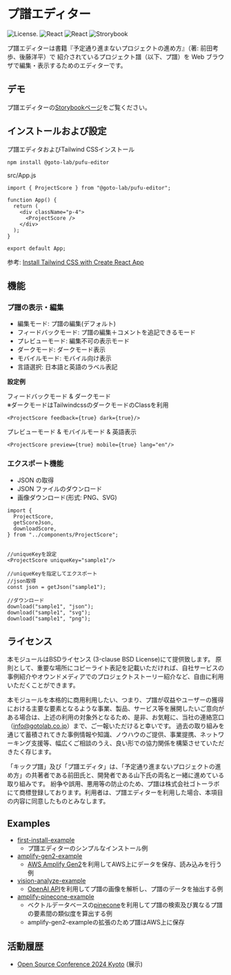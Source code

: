 # プ譜エディター

![License](https://img.shields.io/badge/License-BSD_3--Clause-blue.svg).
![React](https://img.shields.io/badge/react-v18.2.0-blue)
![React](https://img.shields.io/badge/tailwindcss-v3.4.15-blue)
![Strorybook](https://img.shields.io/badge/storybook-v8.0.4-red)

プ譜エディターは書籍『予定通り進まないプロジェクトの進め方』（著: 前田考歩、後藤洋平）で
紹介されているプロジェクト譜（以下、プ譜）を Web ブラウザで編集・表示するためのエディターです。

## デモ

プ譜エディターの[Storybookページ](https://goto-lab.github.io/pufu-editor)をご覧ください。

## インストールおよび設定

プ譜エディタおよびTailwind CSSインストール

```
npm install @goto-lab/pufu-editor
```

src/App.js

```
import { ProjectScore } from "@goto-lab/pufu-editor";

function App() {
  return (
    <div className="p-4">
      <ProjectScore />
    </div>
  );
}

export default App;
```

参考: [Install Tailwind CSS with Create React App](https://tailwindcss.com/docs/guides/create-react-app)

## 機能

### プ譜の表示・編集

- 編集モード: プ譜の編集(デフォルト)
- フィードバックモード: プ譜の編集＋コメントを追記できるモード
- プレビューモード: 編集不可の表示モード
- ダークモード: ダークモード表示
- モバイルモード: モバイル向け表示
- 言語選択: 日本語と英語のラベル表記

**設定例**

フィードバックモード & ダークモード  
※ダークモードはTailwindcssのダークモードのClassを利用

```
<ProjectScore feedback={true} dark={true}/>
```

プレビューモード & モバイルモード & 英語表示

```
<ProjectScore preview={true} mobile={true} lang="en"/>
```

### エクスポート機能

- JSON の取得
- JSON ファイルのダウンロード
- 画像ダウンロード(形式: PNG、SVG)

```
import {
  ProjectScore,
  getScoreJson,
  downloadScore,
} from "../components/ProjectScore";


//uniqueKeyを設定
<ProjectScore uniqueKey="sample1"/>

//uniqueKeyを指定してエクスポート
//json取得
const json = getJson("sample1");

//ダウンロード
download("sample1", "json");
download("sample1", "svg");
download("sample1", "png");
```

## ライセンス

本モジュールはBSDライセンス (3-clause BSD License)にて提供致します。
原則として、重要な場所にコピーライト表記を記載いただければ、自社サービスの事例紹介やオウンドメディアでのプロジェクトストーリー紹介など、自由に利用いただくことができます。

本モジュールを本格的に商用利用したい、つまり、プ譜が収益やユーザーの獲得における主要な要素となるような事業、製品、サービス等を展開したいご意向がある場合は、上述の利用の対象外となるため、是非、お気軽に、当社の連絡窓口（info@gotolab.co.jp）まで、ご一報いただけると幸いです。
過去の取り組みを通じて蓄積されてきた事例情報や知識、ノウハウのご提供、事業提携、ネットワーキング支援等、幅広くご相談のうえ、良い形での協力関係を構築させていただきたく存じます。

「キックプ譜」及び「プ譜エディタ」は、「予定通り進まないプロジェクトの進め方」の共著者である前田氏と、開発者である山下氏の両名と一緒に進めている取り組みです。
紛争や誤用、悪用等の防止のため、プ譜は株式会社ゴトーラボにて商標登録しております。利用者は、プ譜エディターを利用した場合、本項目の内容に同意したものとみなします。

## Examples

- [first-install-example](https://github.com/goto-lab/pufu-editor/tree/main/examples/first-install-example)
  - プ譜エディターのシンプルなインストール例
- [amplify-gen2-example](https://github.com/goto-lab/pufu-editor/tree/main/examples/amplify-gen2-example)
  - [AWS Amplify Gen2](https://docs.amplify.aws/)を利用してAWS上にデータを保存、読み込みを行う例
- [vision-analyze-example](https://github.com/goto-lab/pufu-editor/tree/main/examples/vision-analyze-example)
  - [OpenAI API](https://openai.com/index/openai-api/)を利用してプ譜の画像を解析し、プ譜のデータを抽出する例
- [amplify-pinecone-example](https://github.com/goto-lab/pufu-editor/tree/main/examples/amplify-pinecone-example)
  - ベクトルデータベースの[pinecone](https://www.pinecone.io/)を利用してプ譜の検索及び異なるプ譜の要素間の類似度を算出する例
  - amplify-gen2-exampleの拡張のためプ譜はAWS上に保存

## 活動履歴

- [Open Source Conference 2024 Kyoto](https://event.ospn.jp/osc2024-kyoto/) (展示)
